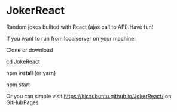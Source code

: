 # JokerReact
Random jokes builted with React (ajax call to API).Have fun!

If you want to run from localserver on your machine:

Clone or download

cd JokeReact

npm install (or yarn)

npm start


Or you can simple visit https://kicaubuntu.github.io/JokerReact/ on GitHubPages


